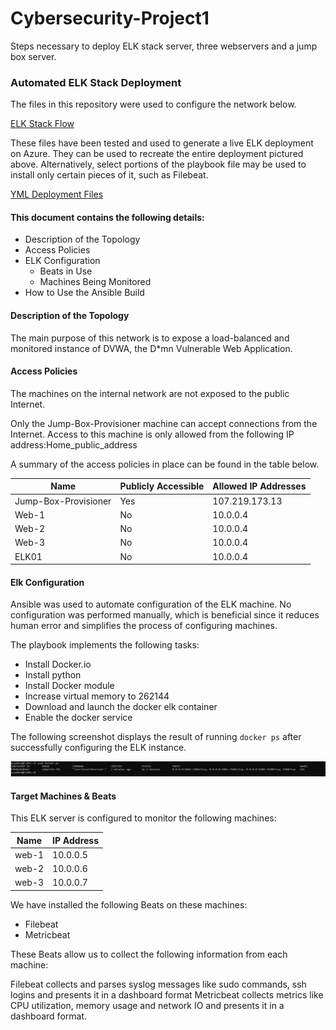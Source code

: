 # Cybersecurity-Project1
Steps necessary to deploy ELK stack server, three webservers and a jump box server.

### Automated ELK Stack Deployment

The files in this repository were used to configure the network below.

[ELK Stack Flow](https://github.com/rfchapie/Cybersecurity-Project1/blob/main/Diagrams/cloud_security_visio_diagram.pdf)

These files have been tested and used to generate a live ELK deployment on Azure. They can be used to recreate the entire deployment pictured above. Alternatively, select portions of the playbook file may be used to install only certain pieces of it, such as Filebeat.

[YML Deployment Files](https://github.com/rfchapie/Cybersecurity-Project1/tree/main/Ansible)

#### This document contains the following details:
- Description of the Topology
- Access Policies
- ELK Configuration
  - Beats in Use
  - Machines Being Monitored
- How to Use the Ansible Build

#### Description of the Topology

The main purpose of this network is to expose a load-balanced and monitored instance of DVWA, the D*mn Vulnerable Web Application.

#### Access Policies

The machines on the internal network are not exposed to the public Internet. 

Only the Jump-Box-Provisioner machine can accept connections from the Internet. Access to this machine is only allowed from the following IP address:Home_public_address


A summary of the access policies in place can be found in the table below.

| Name                 | Publicly Accessible | Allowed IP Addresses |
|----------------------|---------------------|----------------------|
| Jump-Box-Provisioner | Yes                 | 107.219.173.13       |
| Web-1                | No                  | 10.0.0.4             |
| Web-2                | No                  | 10.0.0.4             |        
| Web-3                | No                  | 10.0.0.4             |
| ELK01                | No                  | 10.0.0.4             |

#### Elk Configuration

Ansible was used to automate configuration of the ELK machine. No configuration was performed manually, which is beneficial since it reduces human error and simplifies the process of configuring machines.

The playbook implements the following tasks:

- Install Docker.io
- Install python
- Install Docker module
- Increase virtual memory to 262144
- Download and launch the docker elk container
- Enable the docker service

The following screenshot displays the result of running `docker ps` after successfully configuring the ELK instance.

<img src="https://github.com/rfchapie/Cybersecurity-Project1/blob/main/Images/ELK_Running.png">

#### Target Machines & Beats

This ELK server is configured to monitor the following machines:

| Name     | IP Address |
|----------|------------|
| web-1    | 10.0.0.5   |
| web-2    | 10.0.0.6   |
| web-3    | 10.0.0.7   |


We have installed the following Beats on these machines:

- Filebeat
- Metricbeat

These Beats allow us to collect the following information from each machine:

Filebeat collects and parses syslog messages like sudo commands, ssh logins and presents it in a dashboard format
Metricbeat collects metrics like CPU utilization, memory usage and network IO and presents it in a dashboard format.


